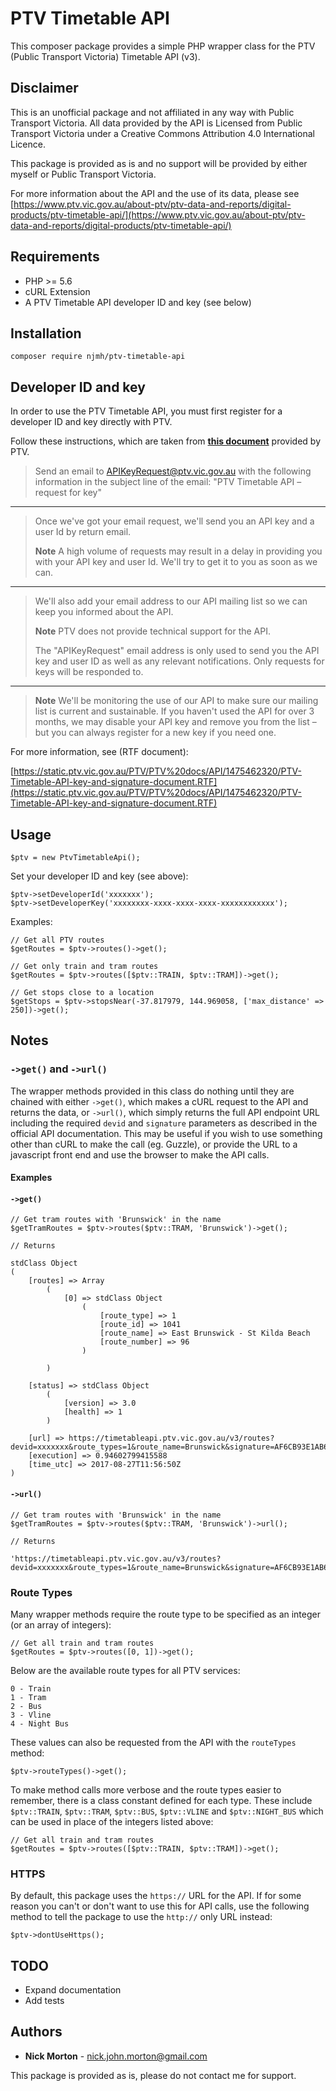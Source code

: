 # PTV Timetable API

This composer package provides a simple PHP wrapper class for the PTV (Public Transport Victoria) Timetable API (v3).

## Disclaimer

This is an unofficial package and not affiliated in any way with Public Transport Victoria. All data provided by the API is Licensed from Public Transport Victoria under a Creative Commons Attribution 4.0 International Licence.

This package is provided as is and no support will be provided by either myself or Public Transport Victoria.

For more information about the API and the use of its data, please see [https://www.ptv.vic.gov.au/about-ptv/ptv-data-and-reports/digital-products/ptv-timetable-api/](https://www.ptv.vic.gov.au/about-ptv/ptv-data-and-reports/digital-products/ptv-timetable-api/)

## Requirements

* PHP >= 5.6
* cURL Extension
* A PTV Timetable API developer ID and key (see below)

## Installation

    composer require njmh/ptv-timetable-api

## Developer ID and key

In order to use the PTV Timetable API, you must first register for a developer ID and key directly with PTV.

Follow these instructions, which are taken from **[this document](https://static.ptv.vic.gov.au/PTV/PTV%20docs/API/1475462320/PTV-Timetable-API-key-and-signature-document.RTF)** provided by PTV.

> Send an email to [APIKeyRequest@ptv.vic.gov.au](mailto:APIKeyRequest@ptv.vic.gov.au) with the following information in the subject line of the email:
> "PTV Timetable API – request for key"
---
> Once we've got your email request, we'll send you an API key and a user Id by return email.
>
> **Note**
> A high volume of requests may result in a delay in providing you with your API key and user Id. We'll try to get it to you as soon as we can.
---
> We'll also add your email address to our API mailing list so we can keep you informed about the API.
>
> **Note**
> PTV does not provide technical support for the API.
>
> The "APIKeyRequest" email address is only used to send you the API key and user ID as well as any relevant notifications. Only requests for keys will be responded to.
---
> **Note**
> We'll be monitoring the use of our API to make sure our mailing list is current and sustainable. If you haven't used the API for over 3 months, we may disable your API key and remove you from the list – but you can always register for a new key if you need one.

For more information, see (RTF document):

[https://static.ptv.vic.gov.au/PTV/PTV%20docs/API/1475462320/PTV-Timetable-API-key-and-signature-document.RTF](https://static.ptv.vic.gov.au/PTV/PTV%20docs/API/1475462320/PTV-Timetable-API-key-and-signature-document.RTF)

## Usage

    $ptv = new PtvTimetableApi();

Set your developer ID and key (see above):

    $ptv->setDeveloperId('xxxxxxx');
    $ptv->setDeveloperKey('xxxxxxxx-xxxx-xxxx-xxxx-xxxxxxxxxxxx');

Examples:

    // Get all PTV routes
    $getRoutes = $ptv->routes()->get();

    // Get only train and tram routes
    $getRoutes = $ptv->routes([$ptv::TRAIN, $ptv::TRAM])->get();

    // Get stops close to a location
    $getStops = $ptv->stopsNear(-37.817979, 144.969058, ['max_distance' => 250])->get();

## Notes

### `->get()` and `->url()`

The wrapper methods provided in this class do nothing until they are chained with either `->get()`, which makes a cURL request to the API and returns the data, or `->url()`, which simply returns the full API endpoint URL including the required `devid` and `signature` parameters as described in the official API documentation. This may be useful if you wish to use something other than cURL to make the call (eg. Guzzle), or provide the URL to a javascript front end and use the browser to make the API calls.

#### Examples

#### `->get()`

```
// Get tram routes with 'Brunswick' in the name
$getTramRoutes = $ptv->routes($ptv::TRAM, 'Brunswick')->get();

// Returns

stdClass Object
(
    [routes] => Array
        (
            [0] => stdClass Object
                (
                    [route_type] => 1
                    [route_id] => 1041
                    [route_name] => East Brunswick - St Kilda Beach
                    [route_number] => 96
                )

        )

    [status] => stdClass Object
        (
            [version] => 3.0
            [health] => 1
        )

    [url] => https://timetableapi.ptv.vic.gov.au/v3/routes?devid=xxxxxxx&route_types=1&route_name=Brunswick&signature=AF6CB93E1AB6CDA93C6D9E6B4100905927D45DA3
    [execution] => 0.94602799415588
    [time_utc] => 2017-08-27T11:56:50Z
)
```
#### `->url()`
```
// Get tram routes with 'Brunswick' in the name
$getTramRoutes = $ptv->routes($ptv::TRAM, 'Brunswick')->url();

// Returns

'https://timetableapi.ptv.vic.gov.au/v3/routes?devid=xxxxxxx&route_types=1&route_name=Brunswick&signature=AF6CB93E1AB6CDA93C6D9E6B4100905927D45DA3'
```

### Route Types

Many wrapper methods require the route type to be specified as an integer (or an array of integers):

```
// Get all train and tram routes
$getRoutes = $ptv->routes([0, 1])->get();
```

Below are the available route types for all PTV services:

```
0 - Train
1 - Tram
2 - Bus
3 - Vline
4 - Night Bus
```
These values can also be requested from the API with the `routeTypes` method:

```
$ptv->routeTypes()->get();
```

To make method calls more verbose and the route types easier to remember, there is a class constant defined for each type. These include `$ptv::TRAIN`, `$ptv::TRAM`, `$ptv::BUS`, `$ptv::VLINE` and `$ptv::NIGHT_BUS` which can be used in place of the integers listed above:

```
// Get all train and tram routes
$getRoutes = $ptv->routes([$ptv::TRAIN, $ptv::TRAM])->get();
```

### HTTPS

By default, this package uses the `https://` URL for the API.  If for some reason you can't or don't want to use this for API calls, use the following method to tell the package to use the `http://` only URL instead:

```
$ptv->dontUseHttps();
```

## TODO

* Expand documentation
* Add tests

## Authors

* **Nick Morton** - nick.john.morton@gmail.com

This package is provided as is, please do not contact me for support.
